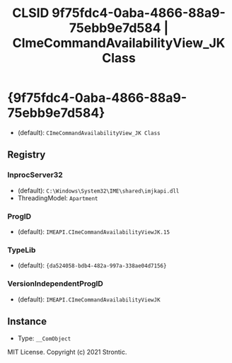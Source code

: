 ﻿---
title: "CLSID 9f75fdc4-0aba-4866-88a9-75ebb9e7d584 | CImeCommandAvailabilityView_JK Class"
excerpt: What is COM-Object CLSID 9f75fdc4-0aba-4866-88a9-75ebb9e7d584?
---

# {9f75fdc4-0aba-4866-88a9-75ebb9e7d584}

* (default): `CImeCommandAvailabilityView_JK Class`

## Registry


### InprocServer32

* (default): `C:\Windows\System32\IME\shared\imjkapi.dll`
* ThreadingModel: `Apartment`

### ProgID

* (default): `IMEAPI.CImeCommandAvailabilityViewJK.15`

### TypeLib

* (default): `{da524058-bdb4-482a-997a-338ae04d7156}`

### VersionIndependentProgID

* (default): `IMEAPI.CImeCommandAvailabilityViewJK`

## Instance

* Type: `__ComObject`

MIT License. Copyright (c) 2021 Strontic.


